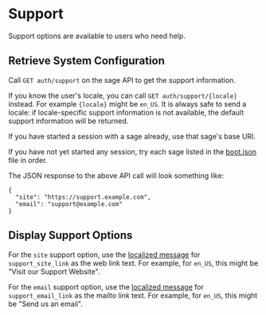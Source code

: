 # Support

Support options are available to users who need help.

## Retrieve System Configuration
Call `GET auth/support` on the sage API to get the support information.

If you know the user's locale, you can call `GET auth/support/{locale}` instead. For example `{locale}` might be `en_US`.
It is always safe to send a locale: if locale-specific support information is not available, the default support information will be returned. 

If you have started a session with a sage already, use that sage's base URI.

If you have not yet started any session, try each sage listed in the [boot.json](boot.md) file in order.

The JSON response to the above API call will look something like:

    {
      "site": "https://support.example.com",
      "email": "support@example.com"
    }

## Display Support Options
For the `site` support option, use the [localized message](message_localization.md) for `support_site_link`
as the web link text. For example, for `en_US`, this might be "Visit our Support Website".

For the `email` support option, use the [localized message](message_localization.md) for `support_email_link`
as the mailto link text. For example, for `en_US`, this might be "Send us an email".
